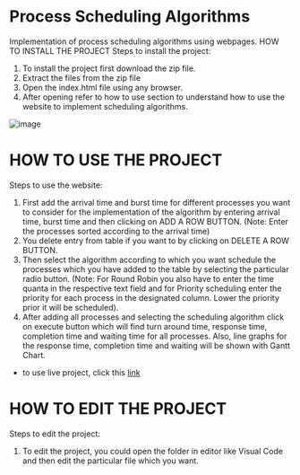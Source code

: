 # Process Scheduling Algorithms
Implementation of process scheduling algorithms using webpages.
HOW TO INSTALL THE PROJECT 
Steps to install the project:
1.	To install the project first download the zip file.
2.	Extract the files from the zip file
3.	Open the index.html file using any browser.
4.	After opening refer to how to use section to understand how to use the website to implement scheduling algorithms.

![image](https://user-images.githubusercontent.com/62185337/141759928-bd7167c3-46cd-436d-9743-e3fe3c1be8a0.png)


# HOW TO USE THE PROJECT
Steps to use the website:
1.	First add the arrival time and burst time for different processes you want to consider for the implementation of the algorithm by entering arrival time, burst time and then clicking on ADD A ROW BUTTON. (Note: Enter the processes sorted according to the arrival time)
2.	You delete entry from table if you want to by clicking on DELETE A ROW BUTTON.
3.	Then select the algorithm according to which you want schedule the processes which you have added to the table by selecting the particular radio button. (Note: For Round Robin you also have to enter the time quanta in the respective text field and for Priority scheduling enter the priority for each process in the designated column. Lower the priority prior it will be scheduled).
4.	After adding all processes and selecting the scheduling algorithm click on execute button which will find turn around time, response time, completion time and waiting time for all processes. Also, line graphs for the response time, completion time and waiting will be shown with Gantt Chart.

- to use live project, click this [link](https://github.com/Nirbhayparmar/OSlab)

# HOW TO EDIT THE PROJECT
Steps to edit the project:
1.	To edit the project, you could open the folder in editor like Visual Code and then edit the particular file which you want.
